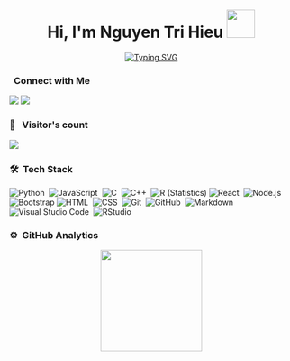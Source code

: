 <h1 align="center"> Hi, I'm Nguyen Tri Hieu <img src="https://media.giphy.com/media/mGcNjsfWAjY5AEZNw6/giphy.gif" width="50"></h1>

<p align="center">
    <a href="https://github.com/Hiu12902">
    <img src="https://readme-typing-svg.herokuapp.com?font=Pacifico&duration=1000&pause=1000&color=369C0F&background=FFF40000&center=true&vCenter=true&width=435&lines=Frontend+Web+developer;Seeking+for+oportunity;Third+year+student;Ho+Chi+Minh+University+of+Technology" alt="Typing SVG" />
    </a>
</p>

### &nbsp; Connect with Me <img src="https://www.instantfundas.com/wp-content/uploads/2011/06/nyan-cat225255B425255D.gif" width="15" style="border-radius:15px">

<p align="left">
<a href="https://linkedin.com/in/Hieu129"><img src="https://img.shields.io/badge/-Hieu129-0077B5?style=flat&logo=Linkedin&logoColor=white"/></a>
<a href="https://www.facebook.com/hieu.nguyen12902/"><img src="https://img.shields.io/badge/-hieu.nguyen12902-1877F2?style=flat&logo=Facebook&logoColor=white"/></a>
</p>

### :eyes: &nbsp; Visitor's count

![](https://komarev.com/ghpvc/?username=Hiu12902&color=green&style=for-the-badge)&nbsp;

### 🛠 &nbsp;Tech Stack

![Python](https://img.shields.io/badge/-Python-05122A?style=flat&logo=python)&nbsp;
![JavaScript](https://img.shields.io/badge/-JavaScript-05122A?style=flat&logo=javascript)&nbsp;
![C](https://img.shields.io/badge/-C-05122A?style=flat&logo=C&logoColor=A8B9CC)&nbsp;
![C++](https://img.shields.io/badge/-C++-05122A?style=flat&logo=C%2B%2B&logoColor=00599C)&nbsp;
![R (Statistics)](https://img.shields.io/badge/-R-05122A?style=flat&logo=R&logoColor=276DC3)
![React](https://img.shields.io/badge/-React-05122A?style=flat&logo=react)&nbsp;
![Node.js](https://img.shields.io/badge/-Node.js-05122A?style=flat&logo=node.js)&nbsp;
![Bootstrap](https://img.shields.io/badge/-Bootstrap-05122A?style=flat&logo=bootstrap&logoColor=563D7C)
![HTML](https://img.shields.io/badge/-HTML-05122A?style=flat&logo=HTML5)&nbsp;
![CSS](https://img.shields.io/badge/-CSS-05122A?style=flat&logo=CSS3&logoColor=1572B6)&nbsp;
![Git](https://img.shields.io/badge/-Git-05122A?style=flat&logo=git)&nbsp;
![GitHub](https://img.shields.io/badge/-GitHub-05122A?style=flat&logo=github)&nbsp;
![Markdown](https://img.shields.io/badge/-Markdown-05122A?style=flat&logo=markdown)
![Visual Studio Code](https://img.shields.io/badge/-Visual%20Studio%20Code-05122A?style=flat&logo=visual-studio-code&logoColor=007ACC)&nbsp;
![RStudio](https://img.shields.io/badge/-RStudio-05122A?style=flat&logo=rstudio)&nbsp;

### ⚙️ &nbsp;GitHub Analytics

<p align="center">
<a href="https://github.com/Hiu12902">
  <img height="180em" src="https://github-readme-stats-eight-theta.vercel.app/api?username=Hiu12902&show_icons=true&theme=algolia&include_all_commits=true&count_private=true"/>
</a>
</p>
